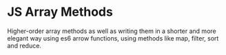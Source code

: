 # JS Array Methods

Higher-order array methods as well as writing them in a shorter and more elegant way using es6 arrow functions, using methods like map, filter, sort and reduce.

